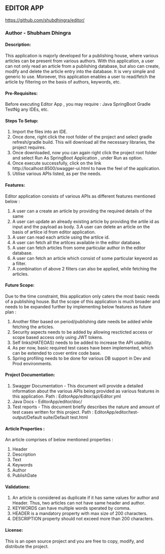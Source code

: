 ## EDITOR APP
https://github.com/shubdhingra/editor/
### Author - Shubham Dhingra

#### Description:
This application is majorly developed for a publishing house, where various articles can be present from various authors.
With this application, a user can not only read an article from a publishing database, but also can create, modify and delete the article entry into the database.
It is very simple and generic to use. Moroever, this application enables a user to read/fetch the article by filtering on the basis of authors, keywords, etc.

#### Pre-Requisites:
Before executing Editor App , you may require :
Java
SpringBoot
Gradle
TestNg
any IDEs, etc.

#### Steps To Setup:
1. Import the files into an IDE.
2. Once done, right click the root folder of the project and select gradle refresh/gradle build. This will download all the necessary libraries, the project requires.
3. Once downloaded, now you can again right click the project root folder and select Run As SpringBoot Application , under Run as option.
4. Once execute successfully, click on the link http://localhost:8500/swagger-ui.html to have the feel of the application.
5. Utilise various APIs listed, as per the needs.

#### Features:
Editor application consists of various APIs as different features mentioned below :
1.  A user can a create an article by providing the required details of the same
2. A user can update an already existing article by providing the artile id as input and the payload as body.
3.A user can delete an article on the basis of artilce id from editor application.
4. A user can read each article using the artilce id.
5.  A user can fetch all the artilces available in the editor database.
6. A user can fetch articles from some particular author in the editor database.
7. A user can fetch an article which consist of some particular keyword as a filter.
8. A combination of above 2 filters can also be applied, while fetching the articles.

#### Future Scope:
Due to the time constraint, this application only caters the most basic needs of a publishing house.
But the scope of this application is much broader and needs to be expanded further by implementing below features as future plan :
1.  Another filter based on period/publishing date needs be added while fetching the articles.
2. Security aspects needs to be added by allowing rescticted access or scope based access only using JWT tokens.
3. Self links(HATEOAS) needs to be added to increase the API usability.
4. As per now, basic required test cases have been implemented, which can be extended to cover entire code base.
5. Spring profiling needs to be done for various DB support in Dev and Prod environments.

#### Project Documentation:
1. Swagger Documentation - This document will provide a detailed information about the various APIs being provided as various features in       this application.
Path : EditorApp/editor/api/Editor.yml
2. Java Docs - EditorApp/editor/doc/
3. Test reports - This document briefly describes the nature and amount of test cases written for this project.
Path : EditorApp/editor/test-output/Default suite/Default test.html

#### Article Properties :
An article comprises of below mentioned properties :
1. Header
2. Description
3. Text
4. Keywords
5. Author
6. PublishDate

#### Validations:
1. An article is considered as duplicate if it has same values for author and Header. 
   Thus, two articles can not have same header and author.
2. KEYWORDS can have multiple words sperated by comma.
3. HEADER is a mandatory property with max size of 200 characters.
4. DESCRIPTION property should not exceed more than 200 characters.

#### License:
This is an open source project and you are free to copy, modify, and distribute the project.
